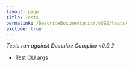 ```yaml
---
layout: page
title: Tests
permalink: /DescribeDocumentation/v092/tests/
exclude: true
---
```

_Tests ran against Describe Compiler v0.9.2_

* [Test CLI args](/DescribeDocumentation/v092/tests/test-1)
